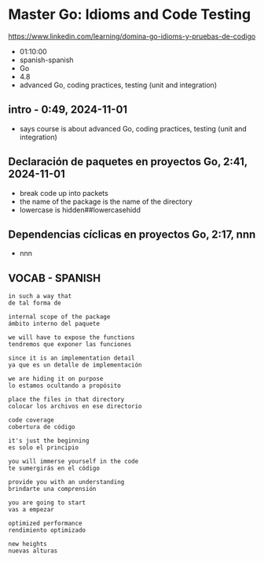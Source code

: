 # Master Go: Idioms and Code Testing

https://www.linkedin.com/learning/domina-go-idioms-y-pruebas-de-codigo

- 01:10:00
- spanish-spanish
- Go
- 4.8
- advanced Go, coding practices, testing (unit and integration)

## intro - 0:49, 2024-11-01

- says course is about advanced Go, coding practices, testing (unit and integration)

## Declaración de paquetes en proyectos Go, 2:41, 2024-11-01

- break code up into packets
- the name of the package is the name of the directory
- lowercase is hidden##lowercasehidd

## Dependencias cíclicas en proyectos Go, 2:17, nnn

- nnn

## VOCAB - SPANISH

```
in such a way that
de tal forma de

internal scope of the package
ámbito interno del paquete

we will have to expose the functions
tendremos que exponer las funciones

since it is an implementation detail
ya que es un detalle de implementación

we are hiding it on purpose
lo estamos ocultando a propósito

place the files in that directory
colocar los archivos en ese directorio

code coverage
cobertura de código

it's just the beginning
es solo el principio

you will immerse yourself in the code
te sumergirás en el código

provide you with an understanding
brindarte una comprensión

you are going to start
vas a empezar

optimized performance
rendimiento optimizado

new heights
nuevas alturas

```
